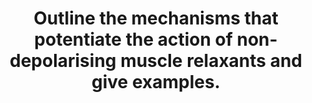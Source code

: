 ---
title: "Outline the mechanisms that potentiate the action of non-depolarising muscle relaxants and give examples."
entityType: SAQ
exam: PEX
college: CICM
year: 2014
sitting: B
question: 07
passRate: 15
EC_extraCredit:
- "Candidates who structured their answer into pharmacokinetic and pharmacodynamic factors generally scored better marks."
EC_errorsCommon:
- "A structured approach would work well for this question but was often lacking."
- "Many answers were superficial providing short lists of factors affecting NDMRs without reference to mechanism."
- "Candidates failed to differentiate factors which potentiate NDMRs from those which inhibit the action of the drugs."
- "Some confusion also existed confusing speed of onset kinetics with potentiation kinetics."
- "Candidates who used pre-post synaptic type structure tended to omit kinetics completely from their answers."
- "Incorrect facts were common."
---